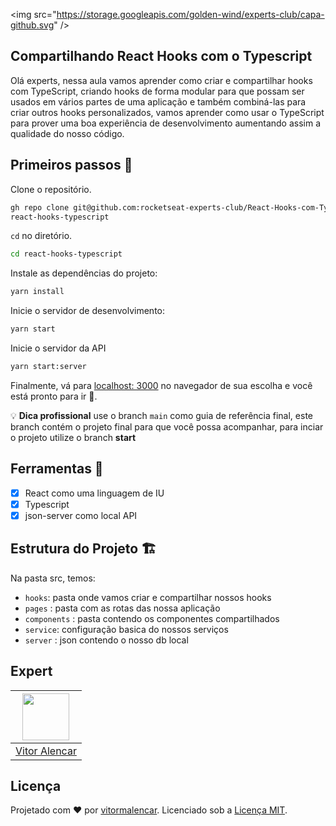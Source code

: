 \<img src="https://storage.googleapis.com/golden-wind/experts-club/capa-github.svg" />

## Compartilhando React Hooks com o Typescript

Olá experts, nessa aula vamos aprender como criar e compartilhar hooks com TypeScript,
criando hooks de forma modular para que possam ser usados em vários
partes de uma aplicação e também combiná-las para criar outros
hooks personalizados, vamos aprender como usar o TypeScript para prover uma
boa experiência de desenvolvimento aumentando assim a qualidade do nosso código.

## Primeiros passos 🏁

Clone o repositório.

```sh
gh repo clone git@github.com:rocketseat-experts-club/React-Hooks-com-Typescript-2021-06-30.git
react-hooks-typescript
```

`cd` no diretório.

```sh
cd react-hooks-typescript
```

Instale as dependências do projeto:

```sh
yarn install
```

Inicie o servidor de desenvolvimento:

```sh
yarn start
```

Inicie o servidor da API

```sh
yarn start:server
```

Finalmente, vá para [localhost: 3000](http://localhost:3000) no navegador de sua escolha e você está pronto para ir 🚀.

💡 **Dica profissional** use o branch `main` como guia de referência final, este branch contém o projeto final para que você possa acompanhar, para inciar o projeto utilize o branch **start**

## Ferramentas 🧰

- [x] React como uma linguagem de IU
- [x] Typescript
- [x] json-server como local API
## Estrutura do Projeto 🏗

Na pasta src, temos:

- `hooks`: pasta onde vamos criar e compartilhar nossos hooks
- `pages` :  pasta com as rotas das nossa aplicação
- `components` :  pasta contendo os componentes compartilhados
- `service`: configuração basica do nossos serviços
- `server` :  json contendo o nosso db local

## Expert

| [<img src="https://avatars.githubusercontent.com/u/7741167?s=460&u=41e738d1178fcf31656665fe34c1c490d9c271cb&v=4" width="75px;"/>](https://github.com/vitormalencar) |
| :-----------------------------------------------------------------------------------------------------------------------------------------------------------------: |
|                                                          [Vitor Alencar](https://github.com/vitormalencar)                                                          |

## Licença

Projetado com ♥ por [vitormalencar](https://vitormalencar.com). Licenciado sob a [Licença MIT](licença).
